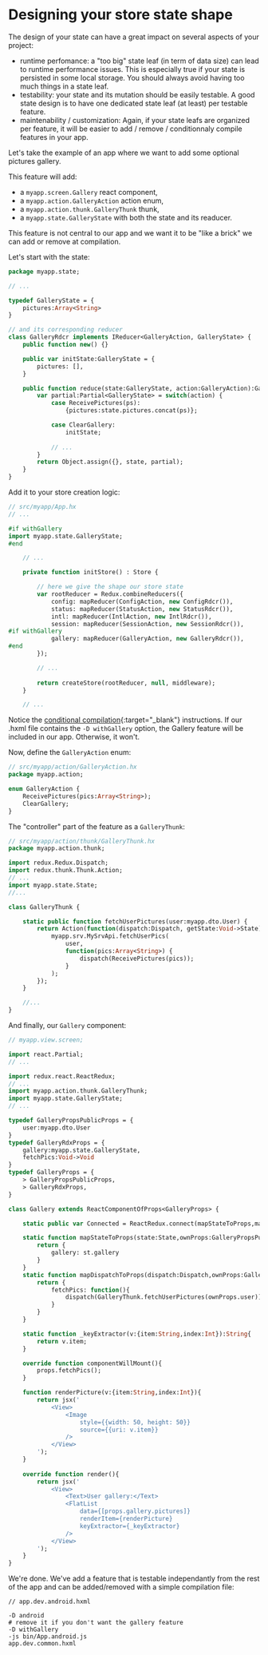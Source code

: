---
---
# Designing your store state shape

The design of your state can have a great impact on several aspects of your project:
- runtime perfomance: a "too big" state leaf (in term of data size) can lead to runtime performance issues. This is especially true if your state is persisted in some local storage. You should always avoid having too much things in a state leaf.
- testability: your state and its mutation should be easily testable. A good state design is to have one dedicated state leaf (at least) per testable feature.
- maintenability / customization: Again, if your state leafs are organized per feature, it will be easier to add / remove / conditionnaly compile features in your app.

Let's take the example of an app where we want to add some optional pictures gallery.

This feature will add:
- a `myapp.screen.Gallery` react component,
- a `myapp.action.GalleryAction` action enum,
- a `myapp.action.thunk.GalleryThunk` thunk,
- a `myapp.state.GalleryState` with both the state and its readucer.

This feature is not central to our app and we want it to be "like a brick" we can add or remove at compilation.

Let's start with the state:
```haxe
package myapp.state;

// ...

typedef GalleryState = {
    pictures:Array<String>
}

// and its corresponding reducer
class GalleryRdcr implements IReducer<GalleryAction, GalleryState> {
    public function new() {}

    public var initState:GalleryState = {
        pictures: [],
    }

    public function reduce(state:GalleryState, action:GalleryAction):GalleryState {
        var partial:Partial<GalleryState> = switch(action) {
            case ReceivePictures(ps):
                {pictures:state.pictures.concat(ps)};

            case ClearGallery:
                initState;
            
            // ...
        }
        return Object.assign({}, state, partial);
    }
}
```

Add it to your store creation logic:
```haxe
// src/myapp/App.hx
// ...

#if withGallery
import myapp.state.GalleryState;
#end

    // ...

    private function initStore() : Store {

        // here we give the shape our store state
        var rootReducer = Redux.combineReducers({
            config: mapReducer(ConfigAction, new ConfigRdcr()),
            status: mapReducer(StatusAction, new StatusRdcr()),
            intl: mapReducer(IntlAction, new IntlRdcr()),
            session: mapReducer(SessionAction, new SessionRdcr()),
#if withGallery
            gallery: mapReducer(GalleryAction, new GalleryRdcr()),
#end
        });

        // ...
        
        return createStore(rootReducer, null, middleware);
    }

    // ...
```

Notice the [conditional compilation](https://haxe.org/manual/lf-condition-compilation.html){:target="_blank"} instructions. If our .hxml file contains the `-D withGallery` option, the Gallery feature will be included in our app. Otherwise, it won't.

Now, define the `GalleryAction` enum:

```haxe
// src/myapp/action/GalleryAction.hx
package myapp.action;

enum GalleryAction {
    ReceivePictures(pics:Array<String>);
    ClearGallery;
}
```

The "controller" part of the feature as a `GalleryThunk`:
```haxe
// src/myapp/action/thunk/GalleryThunk.hx
package myapp.action.thunk;

import redux.Redux.Dispatch;
import redux.thunk.Thunk.Action;
// ...
import myapp.state.State;
//...

class GalleryThunk {

    static public function fetchUserPictures(user:myapp.dto.User) {
        return Action(function(dispatch:Dispatch, getState:Void->State) {
            myapp.srv.MySrvApi.fetchUserPics(
                user,
                function(pics:Array<String>) {
                    dispatch(ReceivePictures(pics));
                }
            );
        });
    }

    //...
}
```

And finally, our `Gallery` component:

```haxe
// myapp.view.screen;

import react.Partial;
// ...

import redux.react.ReactRedux;
// ...
import myapp.action.thunk.GalleryThunk; 
import myapp.state.GalleryState; 
// ...

typedef GalleryPropsPublicProps = {
    user:myapp.dto.User
}
typedef GalleryRdxProps = {
    gallery:myapp.state.GalleryState,
    fetchPics:Void->Void
}
typedef GalleryProps = {
    > GalleryPropsPublicProps,
    > GalleryRdxProps,
}

class Gallery extends ReactComponentOfProps<GalleryProps> {

    static public var Connected = ReactRedux.connect(mapStateToProps,mapDispatchToProps)(Gallery);

    static function mapStateToProps(state:State,ownProps:GalleryPropsPublicProps):Partial<GalleryRdxProps> {
        return {
            gallery: st.gallery
        }
    }
    static function mapDispatchToProps(dispatch:Dispatch,ownProps:GalleryPropsPublicProps):Partial<GalleryRdxProps> {
        return {
            fetchPics: function(){
                dispatch(GalleryThunk.fetchUserPictures(ownProps.user));
            }
        }
    }

    static function _keyExtractor(v:{item:String,index:Int}):String{
        return v.item;
    }

    override function componentWillMount(){
        props.fetchPics();
    }

    function renderPicture(v:{item:String,index:Int}){
        return jsx('
            <View>
                <Image
                    style={{width: 50, height: 50}}
                    source={{uri: v.item}}
                />
            </View>
        ');
    }
    
    override function render(){
        return jsx('
            <View>
                <Text>User gallery:</Text>
                <FlatList
                    data={[props.gallery.pictures]}
                    renderItem={renderPicture}
                    keyExtractor={_keyExtractor}
                />
            </View>
        ');
    }
}
```

We're done. We've add a feature that is testable independantly from the rest of the app and can be added/removed with a simple compilation file:

```hxml
// app.dev.android.hxml

-D android 
# remove it if you don't want the gallery feature
-D withGallery
-js bin/App.android.js
app.dev.common.hxml
```